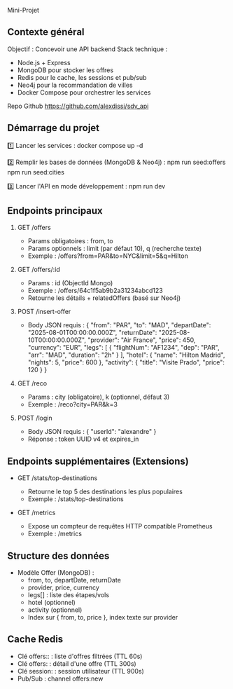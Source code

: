 Mini-Projet
## Contexte général

Objectif : Concevoir une API backend
Stack technique :

- Node.js + Express
- MongoDB pour stocker les offres
- Redis pour le cache, les sessions et pub/sub
- Neo4j pour la recommandation de villes
- Docker Compose pour orchestrer les services

Repo Github
https://github.com/alexdissi/sdv_api

## Démarrage du projet

1️⃣ Lancer les services :
docker compose up -d

2️⃣ Remplir les bases de données (MongoDB & Neo4j) :
npm run seed:offers
npm run seed:cities

3️⃣ Lancer l'API en mode développement :
npm run dev

## Endpoints principaux

1. GET /offers

   - Params obligatoires : from, to
   - Params optionnels : limit (par défaut 10), q (recherche texte)
   - Exemple : /offers?from=PAR&to=NYC&limit=5&q=Hilton

2. GET /offers/:id

   - Params : id (ObjectId Mongo)
   - Exemple : /offers/64c1f5ab9b2a31234abcd123
   - Retourne les détails + relatedOffers (basé sur Neo4j)

3. POST /insert-offer

   - Body JSON requis :
     {
     "from": "PAR",
     "to": "MAD",
     "departDate": "2025-08-01T00:00:00.000Z",
     "returnDate": "2025-08-10T00:00:00.000Z",
     "provider": "Air France",
     "price": 450,
     "currency": "EUR",
     "legs": [
     { "flightNum": "AF1234", "dep": "PAR", "arr": "MAD", "duration": "2h" }
     ],
     "hotel": {
     "name": "Hilton Madrid",
     "nights": 5,
     "price": 600
     },
     "activity": {
     "title": "Visite Prado",
     "price": 120
     }
     }

4. GET /reco

   - Params : city (obligatoire), k (optionnel, défaut 3)
   - Exemple : /reco?city=PAR&k=3

5. POST /login
   - Body JSON requis :
     {
     "userId": "alexandre"
     }
   - Réponse : token UUID v4 et expires_in

## Endpoints supplémentaires (Extensions)

- GET /stats/top-destinations

  - Retourne le top 5 des destinations les plus populaires
  - Exemple : /stats/top-destinations

- GET /metrics
  - Expose un compteur de requêtes HTTP compatible Prometheus
  - Exemple : /metrics

## Structure des données

- Modèle Offer (MongoDB) :
  - from, to, departDate, returnDate
  - provider, price, currency
  - legs[] : liste des étapes/vols
  - hotel (optionnel)
  - activity (optionnel)
  - Index sur { from, to, price }, index texte sur provider

## Cache Redis

- Clé offers:<from>:<to> : liste d'offres filtrées (TTL 60s)
- Clé offers:<id> : détail d'une offre (TTL 300s)
- Clé session:<token> : session utilisateur (TTL 900s)
- Pub/Sub : channel offers:new
